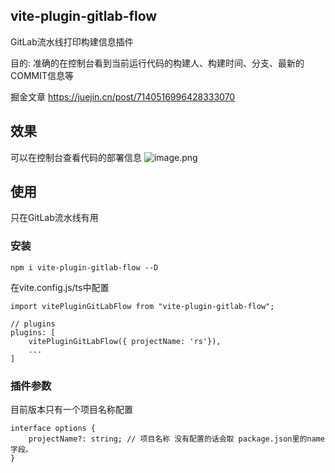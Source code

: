 ## vite-plugin-gitlab-flow
GitLab流水线打印构建信息插件

目的: 准确的在控制台看到当前运行代码的构建人、构建时间、分支、最新的COMMIT信息等

掘金文章 https://juejin.cn/post/7140516996428333070
## 效果
可以在控制台查看代码的部署信息
![image.png](https://p3-juejin.byteimg.com/tos-cn-i-k3u1fbpfcp/69da24d8e31d4380822326b650a35e76~tplv-k3u1fbpfcp-watermark.image?)

##  使用
只在GitLab流水线有用
### 安装
```
npm i vite-plugin-gitlab-flow --D
```

在vite.config.js/ts中配置
```
import vitePluginGitLabFlow from "vite-plugin-gitlab-flow";

// plugins
plugins: [
    vitePluginGitLabFlow({ projectName: 'rs'}),
    ...
]
```

### 插件参数
目前版本只有一个项目名称配置
```
interface options {
    projectName?: string; // 项目名称 没有配置的话会取 package.json里的name字段。
}
```
